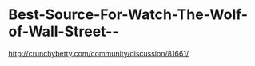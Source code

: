 Best-Source-For-Watch-The-Wolf-of-Wall-Street--
===============================================

http://crunchybetty.com/community/discussion/81661/
